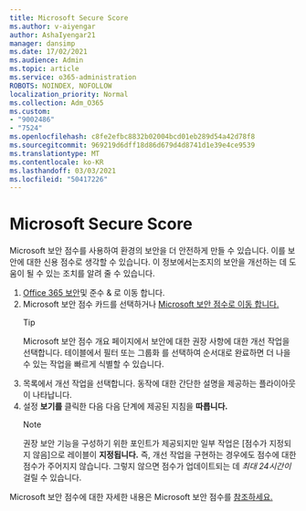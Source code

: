 ```yaml
---
title: Microsoft Secure Score
ms.author: v-aiyengar
author: AshaIyengar21
manager: dansimp
ms.date: 17/02/2021
ms.audience: Admin
ms.topic: article
ms.service: o365-administration
ROBOTS: NOINDEX, NOFOLLOW
localization_priority: Normal
ms.collection: Adm_O365
ms.custom:
- "9002486"
- "7524"
ms.openlocfilehash: c8fe2efbc8832b02004bcd01eb289d54a42d78f8
ms.sourcegitcommit: 969219d6dff18d86d679d4d8741d1e39e4ce9539
ms.translationtype: MT
ms.contentlocale: ko-KR
ms.lasthandoff: 03/03/2021
ms.locfileid: "50417226"
---
```

# <a name="microsoft-secure-score"></a>Microsoft Secure Score

Microsoft 보안 점수를 사용하여 환경의 보안을 더 안전하게 만들 수 있습니다. 이를 보안에 대한 신용 점수로 생각할 수 있습니다. 이 정보에서는조지의 보안을 개선하는 데 도움이 될 수 있는 조치를 알려 줄 수 있습니다.

1. [Office 365 보안](https://go.microsoft.com/fwlink/p/?linkid=2077143)및 준수 & 로 이동 합니다.
1. Microsoft 보안 점수 카드를 선택하거나 [Microsoft 보안 점수로 이동 합니다.](https://go.microsoft.com/fwlink/?linkid=2099589)
    > [!TIP]
    >  Microsoft 보안 점수 개요 페이지에서 보안에 대한 권장 사항에 대한 개선 작업을 선택합니다. 테이블에서 필터 또는 그룹화 를 선택하여 순서대로 완료하면 더 나을 수 있는 작업을 빠르게 식별할 수 있습니다.
1. 목록에서 개선 작업을 선택합니다. 동작에 대한 간단한 설명을 제공하는 플라이아웃이 나타납니다.
1. 설정 **보기를** 클릭한 다음 다음 단계에 제공된 지침을 **따릅니다.**
    > [!NOTE]
    > 권장 보안 기능을 구성하기 위한 포인트가 제공되지만 일부 작업은 [점수가 지정되지 않음]으로 레이블이 **지정됩니다.** 즉, 개선 작업을 구현하는 경우에도 점수에 대한 점수가 주어지지 않습니다. 그렇지 않으면 점수가 업데이트되는 데 *최대 24시간이* 걸릴 수 있습니다.

Microsoft 보안 점수에 대한 자세한 내용은 Microsoft 보안 점수를 [참조하세요.](https://go.microsoft.com/fwlink/?linkid=2103077)